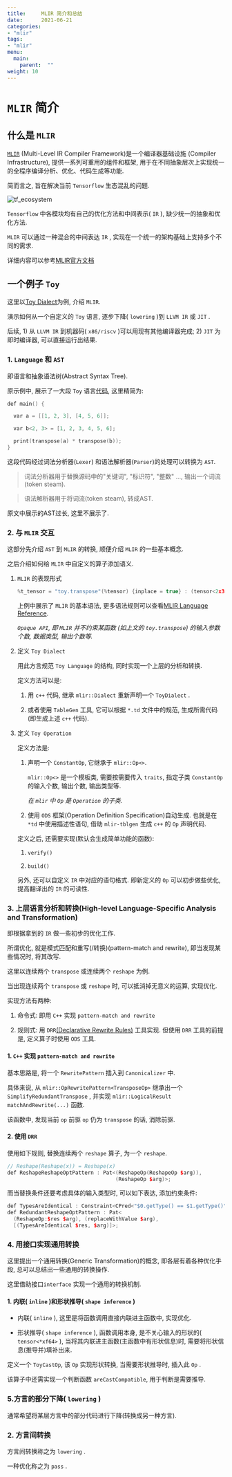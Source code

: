 ```yaml
---
title:     MLIR 简介和总结
date:      2021-06-21
categories:
- "mlir"
tags:
- "mlir"
menu:
  main:
    parent:  ""
weight: 10
---
```



# `MLIR` 简介


## 什么是 `MLIR`

[`MLIR`](https://mlir.llvm.org/) (Multi-Level IR Compiler Framework)是一个编译器基础设施 (Compiler Infrastructure), 提供一系列可重用的组件和框架, 用于在不同抽象层次上实现统一的全程序编译分析、优化、代码生成等功能.

简而言之, 旨在解决当前 `Tensorflow` 生态混乱的问题.

![tf_ecosystem](problem_with_tf_ecosystem.png)

`Tensorflow` 中各模块均有自己的优化方法和中间表示( `IR` ), 缺少统一的抽象和优化方法.

`MLIR` 可以通过一种混合的中间表达 `IR` , 实现在一个统一的架构基础上支持多个不同的需求.

详细内容可以参考[MLIR官方文档](https://mlir.llvm.org/docs/)

## 一个例子 `Toy`

这里以[Toy Dialect](https://mlir.llvm.org/docs/Tutorials/Toy/)为例, 介绍 `MLIR`.

演示如何从一个自定义的 `Toy` 语言, 逐步下降( `lowering` )到 `LLVM IR` 或 `JIT` .

后续, 1) 从 `LLVM IR` 到机器码( `x86/riscv` )可以用现有其他编译器完成; 2) `JIT` 为即时编译器, 可以直接运行出结果.

### 1. `Language` 和 `AST`

即语言和抽象语法树(Abstract Syntax Tree).

原示例中, 展示了一大段 `Toy` 语言[代码](https://mlir.llvm.org/docs/Tutorials/Toy/Ch-1/#the-language), 这里精简为:

```cpp
def main() {

  var a = [[1, 2, 3], [4, 5, 6]];

  var b<2, 3> = [1, 2, 3, 4, 5, 6];

  print(transpose(a) * transpose(b));
}
```

这段代码经过词法分析器(`Lexer`) 和语法解析器(`Parser`)的处理可以转换为 `AST`.

> 词法分析器用于替换源码中的"关键词", "标识符", "整数" ..., 输出一个词流(token steam).

> 语法解析器用于将词流(token steam), 转成AST.

原文中展示的AST过长, 这里不展示了.

### 2. 与 `MLIR` 交互

这部分先介绍 `AST` 到 `MLIR` 的转换, 顺便介绍 `MLIR` 的一些基本概念.

之后介绍如何给 `MLIR` 中自定义的算子添加语义.

1. `MLIR` 的表现形式

    ```cpp
    %t_tensor = "toy.transpose"(%tensor) {inplace = true} : (tensor<2x3xf64>) -> tensor<3x2xf64> loc("example/file/path":12:1)
    ```

    上例中展示了 `MLIR` 的基本语法, 更多语法规则可以查看[MLIR Language Reference](https://mlir.llvm.org/docs/LangRef/).

    *`Opaque API`, 即 `MLIR` 并不约束某函数 (如上文的 `toy.transpose`) 的输入参数个数, 数据类型, 输出个数等.*  

2. 定义 `Toy Dialect`

    用此方言规范 `Toy Language` 的结构, 同时实现一个上层的分析和转换.

    定义方法可以是:

    1. 用 `c++` 代码, 继承 `mlir::Dialect` 重新声明一个 `ToyDialect` .

    2. 或者使用 `TableGen` 工具, 它可以根据 `*.td` 文件中的规范, 生成所需代码 (即生成上述 `c++` 代码).

3. 定义 `Toy Operation`

    定义方法是:

    1. 声明一个 `ConstantOp`, 它继承于 `mlir::Op<>`.

        `mlir::Op<>` 是一个模板类, 需要按需要传入 `traits`, 指定子类 `ConstantOp` 的输入个数, 输出个数, 输出类型等.

        *在 `mlir` 中 `Op` 是 `Operation` 的子类.*

    2. 使用 `ODS` 框架(Operation Definition Specification)自动生成. 也就是在 `*td` 中使用描述性语句, 借助 `mlir-tblgen` 生成 `c++` 的 `Op` 声明代码.

    定义之后, 还需要实现(默认会生成简单功能的函数):

    1. `verify()`

    2. `build()`

    另外, 还可以自定义 `IR` 中对应的语句格式. 即新定义的 `Op` 可以初步做些优化, 提高翻译出的 `IR` 的可读性.


### 3. 上层语言分析和转换(High-level Language-Specific Analysis and Transformation)

即根据拿到的 `IR` 做一些初步的优化工作. 

所谓优化, 就是模式匹配和重写(/转换)(pattern-match and rewrite), 即当发现某些情况时, 将其改写.

这里以连续两个 `transpose` 或连续两个 `reshape` 为例.

当出现连续两个 `transpose` 或 `reshape` 时, 可以抵消掉无意义的运算, 实现优化.

实现方法有两种:

1. 命令式: 即用 `C++` 实现 `pattern-match and rewrite`

2. 规则式: 用 `DRR`[(Declarative Rewrite Rules)](https://mlir.llvm.org/docs/DeclarativeRewrites/) 工具实现. 但使用 `DRR` 工具的前提是, 定义算子时使用 `ODS` 工具.

#### 1. `C++` 实现 `pattern-match and rewrite`

基本思路是, 将一个 `RewritePattern` 插入到 `Canonicalizer` 中.

具体来说, 从 `mlir::OpRewritePattern<TransposeOp>` 继承出一个 `SimplifyRedundantTranspose` , 并实现 `mlir::LogicalResult matchAndRewrite(...)` 函数.

该函数中, 发现当前 `op` 前驱 `op` 仍为 `transpose` 的话, 消除前驱.

#### 2. 使用 `DRR`

使用如下规则, 替换连续两个 `reshape` 算子, 为一个 `reshape`.

```cpp
// Reshape(Reshape(x)) = Reshape(x)
def ReshapeReshapeOptPattern : Pat<(ReshapeOp(ReshapeOp $arg)),
                                   (ReshapeOp $arg)>;
```

而当替换条件还要考虑具体的输入类型时, 可以如下表达, 添加约束条件:

```cpp
def TypesAreIdentical : Constraint<CPred<"$0.getType() == $1.getType()">>;
def RedundantReshapeOptPattern : Pat<
  (ReshapeOp:$res $arg), (replaceWithValue $arg),
  [(TypesAreIdentical $res, $arg)]>;
```

### 4. 用接口实现通用转换

这里提出一个通用转换(Generic Transformation)的概念, 即各层有着各种优化手段, 总可以总结出一些通用的转换操作.

这里借助接口`interface` 实现一个通用的转换机制.

#### 1. 内联( `inline` )和形状推导( `shape inference` )

* 内联( `inline` ), 这里是将函数调用直接内联进主函数中, 实现优化.

* 形状推导( `shape inference` ), 函数调用本身, 是不关心输入的形状的( `tensor<*xf64>` ), 当将其内联进主函数(主函数中有形状信息)时, 需要将形状信息(推导并)填补出来.

定义一个 `ToyCastOp`, 该 `Op` 实现形状转换, 当需要形状推导时, 插入此 `Op` .

该算子中还需实现一个判断函数 `areCastCompatible`, 用于判断是需要推导.

### 5.方言的部分下降( `lowering` )

通常希望将某层方言中的部分代码进行下降(转换成另一种方言).



### 2. 方言间转换

方言间转换称之为 `lowering` . 

一种优化称之为 `pass` .
